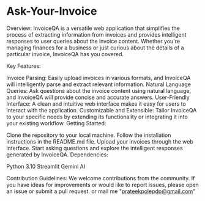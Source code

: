 # Ask-Your-Invoice

Overview:
InvoiceQA is a versatile web application that simplifies the process of extracting information from invoices and provides intelligent responses to user queries about the invoice content. Whether you're managing finances for a business or just curious about the details of a particular invoice, InvoiceQA has you covered.

Key Features:

Invoice Parsing: Easily upload invoices in various formats, and InvoiceQA will intelligently parse and extract relevant information.
Natural Language Queries: Ask questions about the invoice content using natural language, and InvoiceQA will provide concise and accurate answers.
User-Friendly Interface: A clean and intuitive web interface makes it easy for users to interact with the application.
Customizable and Extensible: Tailor InvoiceQA to your specific needs by extending its functionality or integrating it into your existing workflow.
Getting Started:

Clone the repository to your local machine.
Follow the installation instructions in the README.md file.
Upload your invoices through the web interface.
Start asking questions and explore the intelligent responses generated by InvoiceQA.
Dependencies:

Python 3.10
Streamlit
Gemini AI

Contribution Guidelines:
We welcome contributions from the community. If you have ideas for improvements or would like to report issues, please open an issue or submit a pull request. or mail me "prateekpolepdp@gmail.com"
